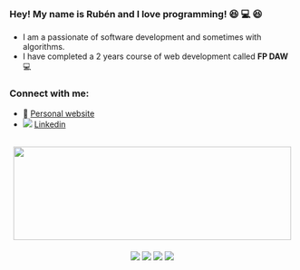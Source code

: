 ### Hey! My name is Rubén and I love programming! 😆 💻 😆  

- I am a passionate of software development and sometimes with algorithms.
- I have completed a 2 years course of web development called <strong>FP DAW</strong> 💻

### Connect with me:


- 🔗 <a href="http://miyazje.github.io/">Personal website</a>
- <img src="https://img.icons8.com/android/24/000000/linkedin.png"/> <a href="https://www.linkedin.com/in/rub%C3%A9n-saiz-serrano-08b470177/"> Linkedin</a>

<br />
<div align="center">
  <img width="490" height="165" src="https://github-readme-stats.vercel.app/api?username=MiYazJE&show_icons=true&theme=radical"/>

  <p style="margin-top: 20px" align="center">
  <img src="http://views.whatilearened.today/views/github/MiYazJE/views.svg"/>
  <a href="https://github.com/MiYazJE/"><img src="https://img.shields.io/github/followers/MrStanDu33?color=%234CC61E&label=GitHub%20Followers%20%3A"/></a>
  <img src="https://img.shields.io/badge/Front End-React.js-42b883"/>
  <img src="https://img.shields.io/badge/Back End-Nodejs-f55247"/>
  </p>
</div>


